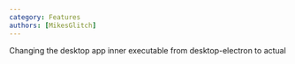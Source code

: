 ```yaml
---
category: Features
authors: [MikesGlitch]
---
```


Changing the desktop app inner executable from desktop-electron to actual

